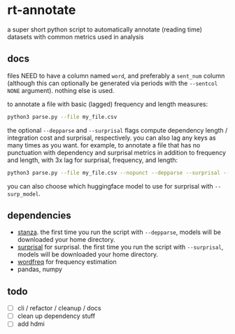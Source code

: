 # rt-annotate

a super short python script to automatically annotate (reading time) datasets with common metrics used in analysis

## docs
files NEED to have a column named `word`, and preferably a `sent_num` column (although this can optionally be generated via periods with the `--sentcol NONE` argument). nothing else is used.

to annotate a file with basic (lagged) frequency and length measures:
```bash
python3 parse.py --file my_file.csv
```

the optional `--depparse` and `--surprisal` flags compute dependency length / integration cost and surprisal, respectively. you can also lag any keys as many times as you want. for example, to annotate a file that has no punctuation with dependency and surprisal metrics in addition to frequency and length, with 3x lag for surprisal, frequency, and length:

```bash
python3 parse.py --file my_file.csv --nopunct --depparse --surprisal --lag_num 3 --lag_keys surprisal freq length
```

you can also choose which huggingface model to use for surprisal with `--surp_model`.

## dependencies
* [stanza](https://stanfordnlp.github.io/stanza/). the first time you run the script with `--depparse`, models will be downloaded your home directory.
* [surprisal](https://github.com/aalok-sathe/surprisal/) for surprisal. the first time you run the script with `--surprisal`, models will be downloaded your home directory.
* [wordfreq](https://pypi.org/project/wordfreq/) for frequency estimation
* pandas, numpy

## todo
- [ ] cli / refactor / cleanup / docs
- [ ] clean up dependency stuff
- [ ] add hdmi